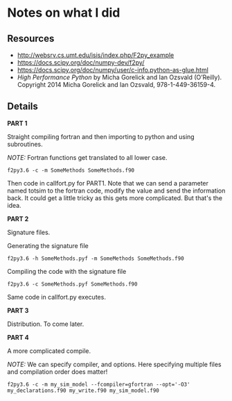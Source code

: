 # Notes on what I did

## Resources
 - http://websrv.cs.umt.edu/isis/index.php/F2py_example
 - https://docs.scipy.org/doc/numpy-dev/f2py/
 - https://docs.scipy.org/doc/numpy/user/c-info.python-as-glue.html
 - _High Performance Python_ by Micha Gorelick and Ian Ozsvald (O’Reilly). Copyright 2014 Micha Gorelick and Ian Ozsvald, 978-1-449-36159-4.

## Details

**PART 1**

Straight compiling fortran and then importing to python and using subroutines.

_NOTE:_ Fortran functions get translated to all lower case.
```
f2py3.6 -c -m SomeMethods SomeMethods.f90
```

Then code in callfort.py for PART1. Note that we can send a parameter named totsim to the fortran code, modify the value and send the information back. It could get a little tricky as this gets more complicated. But that's the idea.


**PART 2**

Signature files.

Generating the signature file
```
f2py3.6 -h SomeMethods.pyf -m SomeMethods SomeMethods.f90
```

Compiling the code with the signature file
```
f2py3.6 -c SomeMethods.pyf SomeMethods.f90
```
Same code in callfort.py executes.

**PART 3**

Distribution. To come later.

**PART 4**

A more complicated compile.

_NOTE:_ We can specify compiler, and options. Here specifying multiple files and compilation order does matter!
```
f2py3.6 -c -m my_sim_model --fcompiler=gfortran --opt='-O3' my_declarations.f90 my_write.f90 my_sim_model.f90
```
